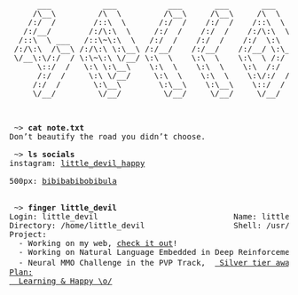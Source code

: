 <pre>
      ___           ___           ___       ___       ___     
     /\__\         /\  \         /\__\     /\__\     /\  \    
    /:/  /        /::\  \       /:/  /    /:/  /    /::\  \   
   /:/__/        /:/\:\  \     /:/  /    /:/  /    /:/\:\  \  
  /::\  \ ___   /::\~\:\  \   /:/  /    /:/  /    /:/  \:\  \ 
 /:/\:\  /\__\ /:/\:\ \:\__\ /:/__/    /:/__/    /:/__/ \:\__\
 \/__\:\/:/  / \:\~\:\ \/__/ \:\  \    \:\  \    \:\  \ /:/  /
      \::/  /   \:\ \:\__\    \:\  \    \:\  \    \:\  /:/  / 
      /:/  /     \:\ \/__/     \:\  \    \:\  \    \:\/:/  /  
     /:/  /       \:\__\        \:\__\    \:\__\    \::/  /   
     \/__/         \/__/         \/__/     \/__/     \/__/    


</pre>


<pre>
 ~> <strong>cat note.txt</strong>
Don’t beautify the road you didn’t choose.
 
 ~> <strong>ls socials</strong>
instagram: <a href="https://www.instagram.com/little_devil_happy ">little_devil_happy</a>

500px: <a href="https://500px.com.cn/bibibabibobibula">bibibabibobibula</a>


 ~> <strong>finger little_devil</strong>
Login: little_devil                             Name: little_devil
Directory: /home/little_devil                   Shell: /usr/bin/fish
Project:
  - Working on my web, <a href="https://littledevilbig.github.io/about/">check it out</a>!
  - Working on Natural Language Embedded in Deep Reinforcement Learning.
  - Neural MMO Challenge in the PVP Track,  <a href="https://github.com/LittleDevilBig/nmmo"> Silver tier award！
Plan:
  Learning & Happy \o/
</pre>



